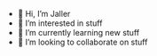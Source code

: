 - 👋 Hi, I’m Jaller
- 👀 I’m interested in stuff
- 🌱 I’m currently learning new stuff
- 💞️ I’m looking to collaborate on stuff

<!---
Kjalris/Kjalris is a ✨ special ✨ repository because its `README.md` (this file) appears on your GitHub profile.
You can click the Preview link to take a look at your changes.
--->
